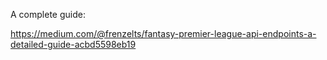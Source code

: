 A complete guide:

https://medium.com/@frenzelts/fantasy-premier-league-api-endpoints-a-detailed-guide-acbd5598eb19
